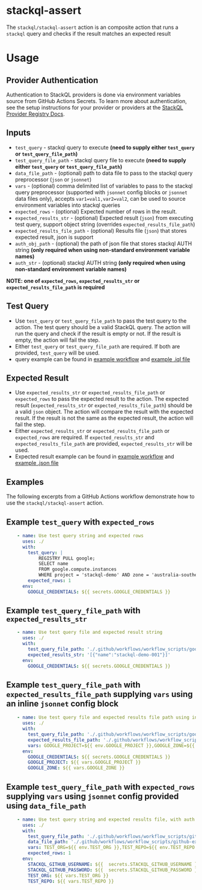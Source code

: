 # stackql-assert

The `stackql/stackql-assert` action is an composite action that runs a `stackql` query and checks if the result matches an expected result

# Usage

## Provider Authentication
Authentication to StackQL providers is done via environment variables source from GitHub Actions Secrets.  To learn more about authentication, see the setup instructions for your provider or providers at the [StackQL Provider Registry Docs](https://stackql.io/registry).

## Inputs
- `test_query` - stackql query to execute **(need to supply either `test_query` or `test_query_file_path`)**
- `test_query_file_path` - stackql query file to execute **(need to supply either `test_query` or `test_query_file_path`)**
- `data_file_path` - (optional) path to data file to pass to the stackql query preprocessor (`json` or `jsonnet`)
- `vars` - (optional) comma delimited list of variables to pass to the stackql query preprocessor (supported with `jsonnet` config blocks or `jsonnet` data files only), accepts `var1=val1,var2=val2`, can be used to source environment variables into stackql queries 
- `expected_rows` - (optional) Expected number of rows in the result.
- `expected_results_str` - (optional) Expected result (`json`) from executing test query, support object string (overrides `expected_results_file_path`)
- `expected_results_file_path` - (optional) Results file (`json`) that stores expected result, json is support
- `auth_obj_path` - (optional) the path of json file that stores stackql AUTH string **(only required when using non-standard environment variable names)**
- `auth_str` - (optional) stackql AUTH string **(only required when using non-standard environment variable names)**

**__NOTE:__ one of `expected_rows`, `expected_results_str` or `expected_results_file_path` is required**

## Test Query
- Use `test_query` or `test_query_file_path` to pass the test query to the action. The test query should be a valid StackQL query. The action will run the query and check if the result is empty or not. If the result is empty, the action will fail the step.
- Either `test_query` or `test_query_file_path` are required. If both are provided, `test_query` will be used.
- query example can be found in [example workflow](./.github/workflows/stackql-assert.yml) and [example .iql file](./.github/workflows/workflow_scripts)

## Expected Result
- Use `expected_results_str` or `expected_results_file_path` or `expected_rows` to pass the expected result to the action. The expected result (`expected_results_str` or `expected_results_file_path`) should be a valid `json` object. The action will compare the result with the expected result. If the result is not the same as the expected result, the action will fail the step.
- Either `expected_results_str` or `expected_results_file_path` or `expected_rows` are required. If `expected_results_str` and `expected_results_file_path` are provided, `expected_results_str` will be used.  
- Expected result example can be found in [example workflow](./.github/workflows/stackql-assert.yml) and [example .json file](./.github/workflows/workflow_scripts)

## Examples
The following excerpts from a GitHub Actions workflow demonstrate how to use the `stackql/stackql-assert` action.

## Example `test_query` with `expected_rows`

```yaml
    - name: Use test query string and expected rows
      uses: ./
      with:
        test_query: |
            REGISTRY PULL google;
            SELECT name
            FROM google.compute.instances 
            WHERE project = 'stackql-demo' AND zone = 'australia-southeast1-a' AND name = 'stackql-demo-001';
        expected_rows: 1
      env: 
        GOOGLE_CREDENTIALS: ${{ secrets.GOOGLE_CREDENTIALS }}
```

## Example `test_query_file_path` with `expected_results_str`

```yaml
    - name: Use test query file and expected result string
      uses: ./
      with:
        test_query_file_path: './.github/workflows/workflow_scripts/google-example.iql'
        expected_results_str: '[{"name":"stackql-demo-001"}]'
      env: 
        GOOGLE_CREDENTIALS: ${{ secrets.GOOGLE_CREDENTIALS }}
```

## Example `test_query_file_path` with `expected_results_file_path` supplying `vars` using an inline `jsonnet` config block

```yaml
    - name: Use test query file and expected results file path using inline jsonnet config block and external vars
      uses: ./
      with:
        test_query_file_path: './.github/workflows/workflow_scripts/google-example-inline-jsonnet.iql'
        expected_results_file_path: './.github/workflows/workflow_scripts/google-example-inline-jsonnet-results.json'
        vars: GOOGLE_PROJECT=${{ env.GOOGLE_PROJECT }},GOOGLE_ZONE=${{ env.GOOGLE_ZONE }}
      env: 
        GOOGLE_CREDENTIALS: ${{ secrets.GOOGLE_CREDENTIALS }}
        GOOGLE_PROJECT: ${{ vars.GOOGLE_PROJECT }}
        GOOGLE_ZONE: ${{ vars.GOOGLE_ZONE }}
```

## Example `test_query_file_path` with `expected_rows` supplying `vars` using `jsonnet` config provided using `data_file_path`

```yaml
    - name: Use test query string and expected results file, with auth object
      uses: ./
      with:
        test_query_file_path: './.github/workflows/workflow_scripts/github-example.iql'
        data_file_path: './.github/workflows/workflow_scripts/github-example-data.jsonnet'
        vars: TEST_ORG=${{ env.TEST_ORG }},TEST_REPO=${{ env.TEST_REPO }}
        expected_rows: 1        
      env:
        STACKQL_GITHUB_USERNAME: ${{  secrets.STACKQL_GITHUB_USERNAME }}
        STACKQL_GITHUB_PASSWORD: ${{  secrets.STACKQL_GITHUB_PASSWORD }}
        TEST_ORG: ${{ vars.TEST_ORG }}
        TEST_REPO: ${{ vars.TEST_REPO }}
```



